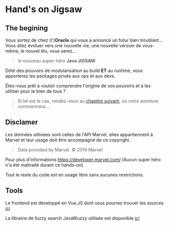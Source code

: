# Hand's on Jigsaw

## The begining

Vous sortez de chez (l')**Oracle** qui vous a annoncé un futur bien troublant...
Vous allez évoluer vers une nouvelle vie, une nouvelle version de vous-même, le nouvel élu, vous serez...

> le nouveau super-héro **Java JIGSAW**

Dôté des pouvoirs de modularisation au build **ET** au runtime, vous apporterez les packages privés aux ops et aux devs.

Êtes-vous prêt à vouloir comprendre l'origine de vos pouvoirs et à les utiliser pour le bien de tous ?

> Si tel est le cas, rendez-vous au [chapitre suivant](./CHAPTER_1.md), où votre aventure commencera...

## Disclamer

Les données utilisées sont celles de l'API Marvel, elles appartiennent à Marvel et leur usage doit être accompagné de ce copyright.

> Data provided by Marvel. © 2014 Marvel

Pour plus d'informations https://developer.marvel.com/ (Aucun super héro n'a été maltraité durant ce hands-on).

Tout le reste du code est en usage libre sans aucunes restrictions.

## Tools

Le frontend est développé en Vue.JS dont vous pourrez trouver les sources [ici](https://github.com/mathieumure/devoxx-jigsaw-webapp)

La librairie de fuzzy search JavaWuzzy utilisée est disponible [ici](https://github.com/xdrop/fuzzywuzzy)
